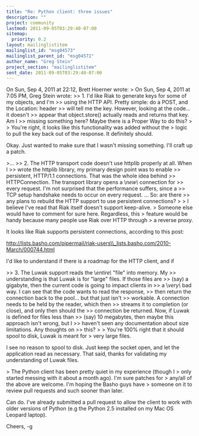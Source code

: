 ```yaml
---
title: "Re: Python client: three issues"
description: ""
project: community
lastmod: 2011-09-05T03:29:40-07:00
sitemap:
  priority: 0.2
layout: mailinglistitem
mailinglist_id: "msg04573"
mailinglist_parent_id: "msg04571"
author_name: "Greg Stein"
project_section: "mailinglistitem"
sent_date: 2011-09-05T03:29:40-07:00
---
```



On Sun, Sep 4, 2011 at 22:12, Brett Hoerner  wrote:
&gt; On Sun, Sep 4, 2011 at 7:05 PM, Greg Stein  wrote:
&gt;&gt; 1. I'd like Riak to generate keys for some of my objects, and I'm
&gt;&gt; using the HTTP API. Pretty simple: do a POST, and the Location: header
&gt;&gt; will tell me the key. However, looking at the code... it doesn't
&gt;&gt; appear that object.store() actually reads and returns that key. Am I
&gt;&gt; missing something here? Maybe there is a Proper Way to do this?
&gt;
&gt; You're right, it looks like this functionality was added without the
&gt; logic to pull the key back out of the response. It definitely should.

Okay. Just wanted to make sure that I wasn't missing something. I'll
craft up a patch.

&gt;...
&gt;&gt; 2. The HTTP transport code doesn't use httplib properly at all. When I
&gt;&gt; wrote the httplib library, my primary design point was to enable
&gt;&gt; persistent, HTTP/1.1 connections. That was the whole idea behind
&gt;&gt; HTTPConnection. The transport library opens a \\*new\\* connection for
&gt;&gt; every request. I'm not surprised that the performance suffers, since a
&gt;&gt; TCP setup handshake needs to occur on every request. ... So: are there
&gt;&gt; any plans to rebuild the HTTP support to use persistent connections?
&gt;
&gt; I believe I've read that Riak itself doesn't support keep-alive.
&gt; Someone else would have to comment for sure here. Regardless, this
&gt; feature would be handy because many people use Riak over HTTP through
&gt; a reverse proxy.

It looks like Riak supports persistent connections, according to this post:
 
http://lists.basho.com/pipermail/riak-users\\_lists.basho.com/2010-March/000744.html

I'd like to understand if there is a roadmap for the HTTP client, and if

&gt;&gt; 3. The Luwak support reads the \\*entire\\* "file" into memory. My
&gt;&gt; understanding is that Luwak is for "large" files. If those files are
&gt;&gt; (say) a gigabyte, then the current code is going to impact clients in
&gt;&gt; a \\*very\\* bad way. I can see that the code wants to read the response,
&gt;&gt; then return the connection back to the pool... but that just isn't
&gt;&gt; workable. A connection needs to be held by the reader, which then
&gt;&gt; streams it to completion (or close), and only then should the
&gt;&gt; connection be returned. Now, if Luwak is defined for files less than
&gt;&gt; (say) 10 megabytes, then maybe this approach isn't wrong, but I
&gt;&gt; haven't seen any documentation about size limitations. Any thoughts on
&gt;&gt; this?
&gt;
&gt; You're 100% right that it should spool to disk, Luwak is meant for
&gt; very large files.

I see no reason to spool to disk. Just keep the socket open, and let
the application read as necessary. That said, thanks for validating my
understanding of Luwak files.

&gt; The Python client has been pretty quiet in my experience (though I
&gt; only started messing with it about a month ago). I'm sure patches for
&gt; any/all of the above are welcome. I'm hoping the Basho guys have
&gt; someone on it to review pull requests and such sooner than later.

Can do. I've already submitted a pull request to allow the client to
work with older versions of Python (e.g the Python 2.5 installed on my
Mac OS Leopard laptop).

Cheers,
-g

